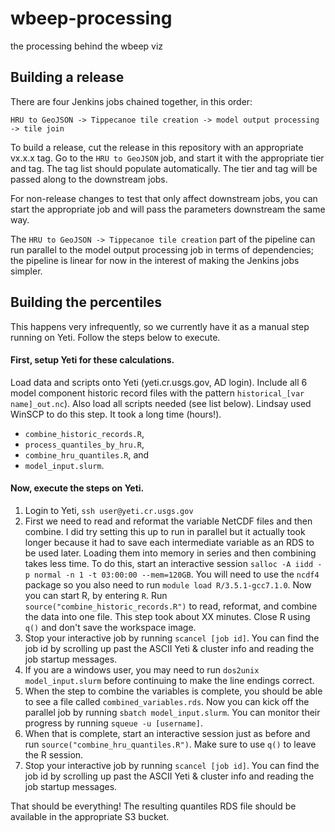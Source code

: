 # wbeep-processing
the processing behind the wbeep viz

## Building a release

There are four Jenkins jobs chained together, in this order:

`HRU to GeoJSON -> Tippecanoe tile creation -> model output processing -> tile join`

To build a release, cut the release in this repository with an appropriate vx.x.x tag.  Go to the `HRU to GeoJSON` job, and start it with the appropriate tier and tag.  The tag list should populate automatically.  The tier and tag will be passed along to the downstream jobs.  

For non-release changes to test that only affect downstream jobs, you can start the appropriate job and will pass the parameters downstream the same way.  

The `HRU to GeoJSON -> Tippecanoe tile creation` part of the pipeline can run parallel to the model output processing job in terms of dependencies; the pipeline is linear for now in the interest of making the Jenkins jobs simpler.  

## Building the percentiles

This happens very infrequently, so we currently have it as a manual step running on Yeti. Follow the steps below to execute.

#### First, setup Yeti for these calculations.

Load data and scripts onto Yeti (yeti.cr.usgs.gov, AD login). Include all 6 model component historic record files with the pattern `historical_[var name]_out.nc`). Also load all scripts needed (see list below). Lindsay used WinSCP to do this step. It took a long time (hours!).

* `combine_historic_records.R`, 
* `process_quantiles_by_hru.R`, 
* `combine_hru_quantiles.R`, and 
* `model_input.slurm`. 

#### Now, execute the steps on Yeti.

1. Login to Yeti, `ssh user@yeti.cr.usgs.gov`
1. First we need to read and reformat the variable NetCDF files and then combine. I did try setting this up to run in parallel but it actually took longer because it had to save each intermediate variable as an RDS to be used later. Loading them into memory in series and then combining takes less time. To do this, start an interactive session `salloc -A iidd -p normal -n 1 -t 03:00:00 --mem=120GB`. You will need to use the `ncdf4` package so you also need to run `module load R/3.5.1-gcc7.1.0`. Now you can start R, by entering `R`. Run `source("combine_historic_records.R")` to read, reformat, and combine the data into one file. This step took about XX minutes. Close R using `q()` and don't save the workspace image.
1. Stop your interactive job by running `scancel [job id]`. You can find the job id by scrolling up past the ASCII Yeti & cluster info and reading the job startup messages.
1. If you are a windows user, you may need to run `dos2unix model_input.slurm` before continuing to make the line endings correct.
1. When the step to combine the variables is complete, you should be able to see a file called `combined_variables.rds`. Now you can kick off the parallel job by running `sbatch model_input.slurm`. You can monitor their progress by running `squeue -u [username]`.
1. When that is complete, start an interactive session just as before and run `source("combine_hru_quantiles.R")`. Make sure to use `q()` to leave the R session. 
1. Stop your interactive job by running `scancel [job id]`. You can find the job id by scrolling up past the ASCII Yeti & cluster info and reading the job startup messages.

That should be everything! The resulting quantiles RDS file should be available in the appropriate S3 bucket.

